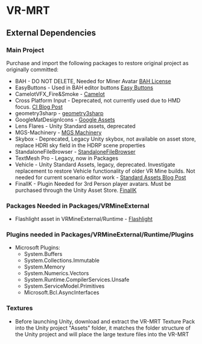 # VR-MRT

## External Dependencies 

### Main Project
Purchase and import the following packages to restore original project as originally committed:

* BAH - DO NOT DELETE, Needed for Miner Avatar [BAH License](/External/BAH/license.txt)
* EasyButtons - Used in BAH editor buttons [Easy Buttons](https://github.com/madsbangh/EasyButtons)
* CamelotVFX_Fire&Smoke - [Camelot](https://assetstore.unity.com/packages/vfx/particles/fire-explosions/camelotvfx-fire-smoke-11105)
* Cross Platform Input - Deprecated, not currently used due to HMD focus. [CI Blog Post](https://discussions.unity.com/t/crossplatforminput-deprecated/707231/3)
* geometry3sharp - [geometry3sharp](https://github.com/gradientspace/geometry3Sharp)
* GoogleMatDesignIcons - [Google Assets](https://developers.google.com/fonts/faq)
* Lens Flares - Unity Standard assets, deprecated
* MGS-Machinery - [MGS Machinery](https://github.com/mogoson/MGS.Machinery)
* Skybox - Deprecated, Legacy Unity skybox, not available on asset store, replace HDRI sky field in the HDRP scene properties
* StandaloneFileBrowser - [StandaloneFileBrowser](https://github.com/gkngkc/UnityStandaloneFileBrowser)
* TextMesh Pro - Legacy, now in Packages
* Vehicle - Unity Standard Assets, legacy, deprecated. Investigate replacement to restore Vehicle functionality of older VR Mine builds. Not needed for current scenario editor work - [Standard Assets Blog Post](https://assetstore.unity.com/packages/essentials/asset-packs/standard-assets-2018-4-check-out-starter-assets-first-person-thi-32351)
* FinalIK - Plugin Needed for 3rd Person player avatars. Must be purchased through the Unity Asset Store. [FinalIK](https://assetstore.unity.com/packages/tools/animation/final-ik-14290)


### Packages Needed in Packages/VRMineExternal

* Flashlight asset in VRMineExternal/Runtime - [Flashlight](https://assetstore.unity.com/packages/3d/props/electronics/flashlight-18972)

### Plugins needed in Packages/VRMineExternal/Runtime/Plugins

* Microsoft Plugins:
  * System.Buffers
  * System.Collections.Immutable
  * System.Memory
  * System.Numerics.Vectors
  * System.Runtime.CompilerServices.Unsafe
  * System.ServiceModel.Primitives
  * Microsoft.Bcl.AsyncInterfaces

### Textures
* Before launching Unity, download and extract the VR-MRT Texture Pack into the Unity project "Assets" folder, it matches the folder structure of the Unity project and will place the large texture files into the VR-MRT 